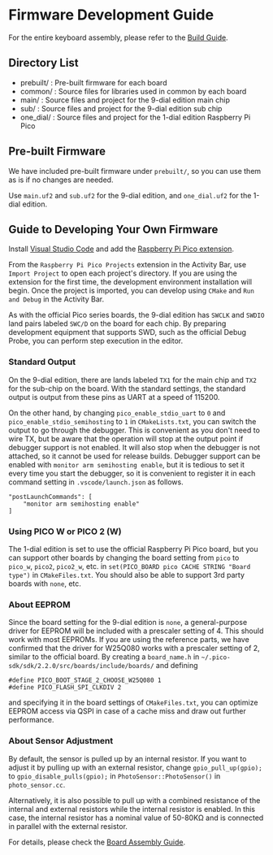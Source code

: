 # Firmware Development Guide

For the entire keyboard assembly, please refer to the [Build Guide](../buildguide.md).

## Directory List

- prebuilt/ : Pre-built firmware for each board
- common/ : Source files for libraries used in common by each board
- main/ : Source files and project for the 9-dial edition main chip
- sub/ : Source files and project for the 9-dial edition sub chip
- one_dial/ : Source files and project for the 1-dial edition Raspberry Pi Pico

## Pre-built Firmware

We have included pre-built firmware under `prebuilt/`, so you can use them as is if no changes are needed.

Use `main.uf2` and `sub.uf2` for the 9-dial edition, and `one_dial.uf2` for the 1-dial edition.

## Guide to Developing Your Own Firmware

Install [Visual Studio Code](https://code.visualstudio.com/) and add the [Raspberry Pi Pico extension](https://marketplace.visualstudio.com/items?itemName=raspberry-pi.raspberry-pi-pico).

From the `Raspberry Pi Pico Projects` extension in the Activity Bar, use `Import Project` to open each project's directory.
If you are using the extension for the first time, the development environment installation will begin. Once the project is imported, you can develop using `CMake` and `Run and Debug` in the Activity Bar.

As with the official Pico series boards, the 9-dial edition has `SWCLK` and `SWDIO` land pairs labeled `SWC/D` on the board for each chip. By preparing development equipment that supports SWD, such as the official Debug Probe, you can perform step execution in the editor.

### Standard Output

On the 9-dial edition, there are lands labeled `TX1` for the main chip and `TX2` for the sub-chip on the board. With the standard settings, the standard output is output from these pins as UART at a speed of 115200.

On the other hand, by changing `pico_enable_stdio_uart` to `0` and `pico_enable_stdio_semihosting` to `1` in `CMakeLists.txt`, you can switch the output to go through the debugger. This is convenient as you don't need to wire TX, but be aware that the operation will stop at the output point if debugger support is not enabled. It will also stop when the debugger is not attached, so it cannot be used for release builds. Debugger support can be enabled with `monitor arm semihosting enable`, but it is tedious to set it every time you start the debugger, so it is convenient to register it in each command setting in `.vscode/launch.json` as follows.

```
"postLaunchCommands": [
    "monitor arm semihosting enable"
]
```

### Using PICO W or PICO 2 (W)

The 1-dial edition is set to use the official Raspberry Pi Pico board, but you can support other boards by changing the board setting from `pico` to `pico_w`, `pico2`, `pico2_w`, etc. in `set(PICO_BOARD pico CACHE STRING "Board type")` in `CMakeFiles.txt`. You should also be able to support 3rd party boards with `none`, etc.

### About EEPROM

Since the board setting for the 9-dial edition is `none`, a general-purpose driver for EEPROM will be included with a prescaler setting of 4. This should work with most EEPROMs. If you are using the reference parts, we have confirmed that the driver for W25Q080 works with a prescaler setting of 2, similar to the official board. By creating a `board_name.h` in `~/.pico-sdk/sdk/2.2.0/src/boards/include/boards/` and defining

```
#define PICO_BOOT_STAGE_2_CHOOSE_W25Q080 1
#define PICO_FLASH_SPI_CLKDIV 2
```

and specifying it in the board settings of `CMakeFiles.txt`, you can optimize EEPROM access via QSPI in case of a cache miss and draw out further performance.

### About Sensor Adjustment

By default, the sensor is pulled up by an internal resistor. If you want to adjust it by pulling up with an external resistor, change `gpio_pull_up(gpio);` to `gpio_disable_pulls(gpio);` in `PhotoSensor::PhotoSensor()` in `photo_sensor.cc`.

Alternatively, it is also possible to pull up with a combined resistance of the internal and external resistors while the internal resistor is enabled. In this case, the internal resistor has a nominal value of 50-80KΩ and is connected in parallel with the external resistor.

For details, please check the [Board Assembly Guide](../board/README.md).
